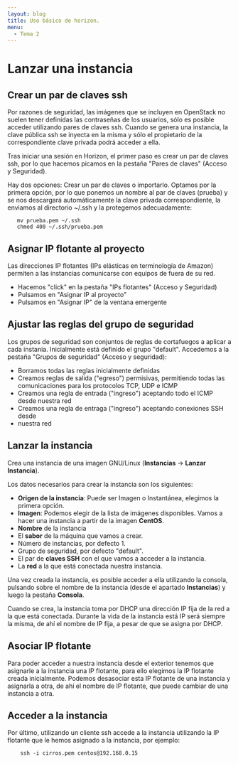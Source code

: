 ```yaml
---
layout: blog
title: Uso básico de horizon.
menu:
  - Tema 2
---
```

# Lanzar una instancia

## Crear un par de claves ssh
      
Por razones de seguridad, las imágenes que se incluyen en OpenStack no
suelen tener definidas las contraseñas de los usuarios, sólo es posible
acceder utilizando pares de claves ssh. Cuando se genera una instancia, la
clave pública ssh se inyecta en la misma y sólo el propietario de la
correspondiente clave privada podrá acceder a ella.

Tras iniciar una sesión en Horizon, el primer paso es crear un par de claves
ssh, por lo que hacemos picamos en la pestaña "Pares de claves" (Acceso y
Seguridad).

Hay dos opciones: Crear un par de claves o importarlo. Optamos por la primera
opción, por lo que ponemos un nombre al par de claves (prueba) y se nos
descargará automáticamente la clave privada correspondiente, la enviamos al
directorio ~/.ssh y la protegemos adecuadamente:

       mv prueba.pem ~/.ssh
       chmod 400 ~/.ssh/prueba.pem

## Asignar IP flotante al proyecto

Las direcciones IP flotantes (IPs elásticas en terminología de Amazon) permiten
a las instancias comunicarse con equipos de fuera de su red.

* Hacemos "click" en la pestaña "IPs flotantes" (Acceso y Seguridad)
* Pulsamos en "Asignar IP al proyecto"
* Pulsamos en "Asignar IP" de la ventana emergente

## Ajustar las reglas del grupo de seguridad

Los grupos de seguridad son conjuntos de reglas de cortafuegos a aplicar a cada
instania. Inicialmente está definido el grupo "default". Accedemos a la pestaña
"Grupos de seguridad" (Acceso y seguridad):

* Borramos todas las reglas inicialmente definidas
* Creamos reglas de salida ("egreso") permisivas, permitiendo todas las
  comunicaciones para los protocolos TCP, UDP e ICMP
* Creamos una regla de entrada ("ingreso") aceptando todo el ICMP desde nuestra
  red
* Creamos una regla de entraga ("ingreso") aceptando conexiones SSH desde
* nuestra red

## Lanzar la instancia

Crea una instancia de una imagen GNU/Linux (**Instancias** -> **Lanzar Instancia**).

Los datos necesarios para crear la instancia son los siguientes:
    
* **Origen de la instancia**: Puede ser Imagen o Instantánea, elegimos la
  primera opción. 
* **Imagen**: Podemos elegir de la lista de imágenes disponibles. Vamos a hacer
  una instancia a partir de la imagen **CentOS**. 
* **Nombre** de la instancia
* El **sabor** de la máquina que vamos a crear.
* Número de instancias, por defecto 1.
* Grupo de seguridad, por defecto "default".
* El par de **claves SSH** con el que vamos a acceder a la instancia.
* La **red** a la que está conectada nuestra instancia.

Una vez creada la instancia, es posible acceder a ella utilizando la consola,
pulsando sobre el nombre de la instancia (desde el apartado **Instancias**) y
luego la pestaña **Consola**. 

Cuando se crea, la instancia toma por DHCP una dirección IP fija de la red a la
que está conectada. Durante la vida de la instancia está IP será siempre la
misma, de ahí el nombre de IP fija, a pesar de que se asigna por DHCP.

## Asociar IP flotante

Para poder acceder a nuestra instancia desde el exterior tenemos que asignarle a
la instancia una IP flotante, para ello elegimos la IP flotante creada
inicialmente. Podemos desasociar esta IP flotante de una instancia y asignarla a
otra, de ahí el nombre de IP flotante, que puede cambiar de una instancia a
otra.

## Acceder a la instancia

Por último, utilizando un cliente ssh accede a la instancia utilizando la IP
flotante que le hemos asignado a la instancia, por ejemplo:

        ssh -i cirros.pem centos@192.168.0.15
